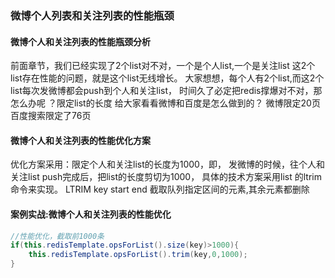 ### 微博个人列表和关注列表的性能瓶颈

#### 微博个人和关注列表的性能瓶颈分析
前面章节，我们已经实现了2个list对不对，一个是个人list,一个是关注list
这2个list存在性能的问题，就是这个list无线增长。
大家想想，每个人有2个list,而这2个list每次发微博都会push到个人和关注list，
时间久了必定把redis撑爆对不对，那怎么办呢 ？限定list的长度
给大家看看微博和百度是怎么做到的？
微博限定20页
百度搜索限定了76页



#### 微博个人和关注列表的性能优化方案


优化方案采用：限定个人和关注list的长度为1000，即，
发微博的时候，往个人和关注list push完成后，把list的长度剪切为1000，
具体的技术方案采用list 的ltrim命令来实现。
LTRIM key start end
截取队列指定区间的元素,其余元素都删除






#### 案例实战:微博个人和关注列表的性能优化
```java 
//性能优化，截取前1000条
if(this.redisTemplate.opsForList().size(key)>1000){
    this.redisTemplate.opsForList().trim(key,0,1000);
}
```

